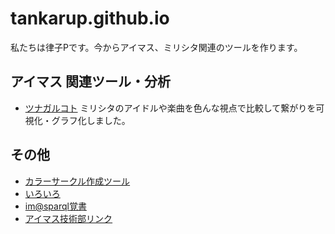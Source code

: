 # tankarup.github.io

私たちは律子Pです。今からアイマス、ミリシタ関連のツールを作ります。

## アイマス 関連ツール・分析
* [ツナガルコト](tsunagaru/tsunagaru.html) ミリシタのアイドルや楽曲を色んな視点で比較して繋がりを可視化・グラフ化しました。


## その他
* [カラーサークル作成ツール](https://tankarup.github.io/colorcircle/)
* [いろいろ](https://tankarup.github.io/MillionLive-analysis/)
* [im@sparql覚書](memo_imasparql.md)
* [アイマス技術部リンク](imas_tech.md)
